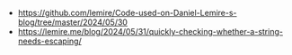 * https://github.com/lemire/Code-used-on-Daniel-Lemire-s-blog/tree/master/2024/05/30
* https://lemire.me/blog/2024/05/31/quickly-checking-whether-a-string-needs-escaping/
